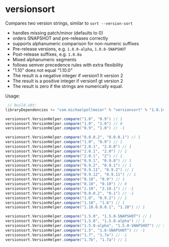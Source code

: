 # versionsort

Compares two version strings, similar to `sort --version-sort`

* handles missing patch/minor (defaults to 0)
* orders SNAPSHOT and pre-releases correctly
* supports alphanumeric comparison for non-numeric suffixes
* Pre-release versions, e.g. `1.0.0-alpha`, `1.0.0-SNAPSHOT`
* Post-release suffixes, e.g. `1.0.0a`
* Mixed alphanumeric segments
* follows semver precedence rules with extra flexibility
* "1.10" does not equal "1.10.0"
* The result is a negative integer if version1 lt version 2
* The result is a positive integer if version1 gt version 2
* The result is zero if the strings are numerically equal.

Usage:
```scala
 // build.sbt:
libraryDependencies += "com.michaelpollmeier" % "versionsort" % "1.0.14"

versionsort.VersionHelper.compare("1.0", "0.9") // 1
versionsort.VersionHelper.compare("1.0", "1.0") // 0
versionsort.VersionHelper.compare("0.9", "1.0") // -1

versionsort.VersionHelper.compare("0.0.0.2", "0.0.0.1") // 1
versionsort.VersionHelper.compare("1.0", "0.9") // 1
versionsort.VersionHelper.compare("2.0.1", "2.0.0") // 1
versionsort.VersionHelper.compare("2.0.1", "2.0") // 1
versionsort.VersionHelper.compare("2.0.1", "2") // 1
versionsort.VersionHelper.compare("0.9.1", "0.9.0") // 1
versionsort.VersionHelper.compare("0.9.2", "0.9.1") // 1
versionsort.VersionHelper.compare("0.9.11", "0.9.2") // 1
versionsort.VersionHelper.compare("0.9.12", "0.9.11") // 1
versionsort.VersionHelper.compare("0.10", "0.9") // 1
versionsort.VersionHelper.compare("0.10", "0.10") // 0
versionsort.VersionHelper.compare("2.10", "2.10.1") // -1
versionsort.VersionHelper.compare("0.0.0.2", "0.1") // -1
versionsort.VersionHelper.compare("1.0", "0.9.2") // 1
versionsort.VersionHelper.compare("1.10", "1.6") // 1
versionsort.VersionHelper.compare("1.10.0.0.0.1", "1.10") // 1

versionsort.VersionHelper.compare("1.5.0", "1.5.0-SNAPSHOT") // 1
versionsort.VersionHelper.compare("1.5.0", "1.5.0-alpha") // 1
versionsort.VersionHelper.compare("1.5.0-alpha", "1.5.0-SNAPSHOT") // > 1
versionsort.VersionHelper.compare("1.5", "1.6-SNAPSHOT") // -1
versionsort.VersionHelper.compare("1.7", "1.7a") // -1
versionsort.VersionHelper.compare("1.7b", "1.7a") // 1
```

